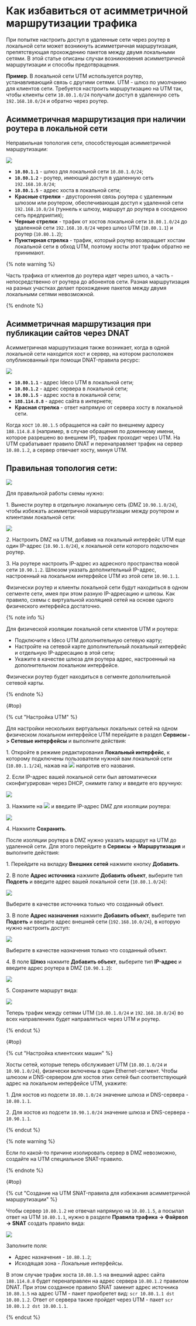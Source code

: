 # Как избавиться от асимметричной маршрутизации трафика

При попытке настроить доступ в удаленные сети через роутер в локальной сети может возникнуть асимметричная маршрутизация, препятствующая прохождению пакетов между двумя локальными сетями. В этой статье описаны случаи возникновения асимметричной маршрутизации и способы предотвращения.

**Пример**. В локальной сети UTM используется роутер, устанавливающий связь с другими сетями. UTM - шлюз по умолчанию для клиентов сети. Требуется настроить маршрутизацию на UTM так, чтобы клиенты сети `10.80.1.0/24` получали доступ в удаленную сеть `192.168.10.0/24` и обратно через роутер.

## Асимметричная маршрутизация при наличии роутера в локальной сети

Неправильная топология сети, способствующая асимметричной маршрутизации:

![](../../../_images/access-to-remote-networks1.png)
 
* **`10.80.1.1`** - шлюз для локальной сети `10.80.1.0/24`;
* **`10.80.1.2`** - роутер, имеющий доступ в удаленную сеть `192.168.10.0/24`;
* **`10.80.1.5`** - адрес хоста в локальной сети;
* **Красные стрелки** - двусторонняя связь роутера с удаленным шлюзом или роутером, обеспечивающая доступ к удаленной сети `192.168.10.0/24` (туннель к шлюзу, маршрут до роутера в соседнюю сеть предприятия);
* **Черные стрелки** - трафик от хостов локальной сети `10.80.1.0/24` до удаленной сети `192.168.10.0/24` через шлюз UTM (`10.80.1.1`) и роутер (`10.80.1.2`);
* **Пунктирная стрелка** - трафик, который роутер возвращает хостам локальной сети в обход UTM, поэтому хосты этот трафик обратно не принимают.

{% note warning %}

Часть трафика от клиентов до роутера идет через шлюз, а часть - непосредственно от роутера до абонентов сети. Разная маршрутизация на разных участках делает прохождение пакетов между двумя локальными сетями невозможной.

{% endnote %}

## Асимметричная маршрутизация при публикации сайтов через DNAT

Асимметричная маршрутизация также возникает, когда в одной локальной сети находится хост и сервер, на котором расположен опубликованный при помощи DNAT-правила ресурс:

![](../../../_images/nets-var11.png)

* **`10.80.1.1`** - адрес Ideco UTM в локальной сети;
* **`10.80.1.2`** - адрес сервера в локальной сети;
* **`10.80.1.5`** - адрес хоста в локальной сети;
* **`188.114.8.8`** - адрес сайта в интернете;
* **Красная стрелка** - ответ напрямую от сервера хосту в локальной сети.

Когда хост `10.80.1.5` обращается на сайт по внешнему адресу `188.114.8.8` (например, в случае обращения по доменному имени, которое разрешено во внешнем IP), трафик проходит через UTM. На UTM срабатывает правило DNAT и перенаправляет трафик на сервер `10.80.1.2`, а сервер отвечает хосту, минуя UTM.

## Правильная топология сети:

![](../../../_images/nets-var1.png)

Для правильной работы схемы нужно: 

1\. Вынести роутер в отдельную локальную сеть (DMZ `10.90.1.0/24`), чтобы избежать асимметричной маршрутизации между роутером и клиентами локальной сети:

![](../../../_images/access-to-remote-networks4.png)

2\. Настроить DMZ на UTM, добавив на локальный интерфейс UTM еще один IP-адрес (`10.90.1.0/24`), к локальной сети которого подключен роутер. 

3\. На роутере настроить IP-адрес из адресного пространства новой сети `10.90.1.2`. Шлюзом указать дополнительный IP-адрес, настроенный на локальном интерфейсе UTM из этой сети `10.90.1.1`.

Физически роутер и клиенты локальной сети будут находиться в одном сегменте сети, имея при этом разную IP-адресацию и шлюзы. Как правило, схемы с виртуальной изоляцией сетей на основе одного физического интерфейса достаточно.

{% note info %}

Для физической изоляции локальной сети клиентов UTM и роутера: 

* Подключите к Ideco UTM дополнительную сетевую карту;
* Настройте на сетевой карте дополнительный локальный интерфейс и отдельную IP-адресацию в этой сети;
* Укажите в качестве шлюза для роутера адрес, настроенный на дополнительном локальном интерфейсе.

Физически роутер будет находиться в сегменте дополнительной сетевой карты.

{% endnote %}

{#top}

{% cut "Настройка UTM" %}

Для настройки нескольких виртуальных локальных сетей на одном физическом локальном интерфейсе UTM перейдите в раздел **Сервисы -> Сетевые интерфейсы** и выполните действия:

1\. Откройте в режиме редактирования **Локальный интерфейс**, к которому подключены пользователи нужной вам локальной сети (`10.80.1.1/24`), нажав на ![](../../../_images/icon-edit.png) напротив его названия.

2\. Если IP-адрес вашей локальной сети был автоматически сконфигурирован через DHCP, снимите галку и введите его вручную:

![](../../../_images/nets-var3.png)

3\. Нажмите на ![](../../../_images/nets-var4.png) и введите IP-адрес DMZ для изоляции роутера:

![](../../../_images/nets-var5.png)

4\. Нажмите **Сохранить**.

После изоляции роутера в DMZ нужно указать маршрут на UTM до удаленной сети. Для этого перейдите в **Сервисы -> Маршрутизация** и выполните действия:

1\. Перейдите на вкладку **Внешних сетей** нажмите кнопку **Добавить**.

2\. В поле **Адрес источника** нажмите **Добавить объект**, выберите тип **Подсеть** и введите адрес вашей локальной сети (`10.80.1.0/24`):

![](../../../_images/nets-var6.png)

Выберите в качестве источника только что созданный объект.

3\. В поле **Адрес назначения** нажмите **Добавить объект**, выберите тип **Подсеть** и введите адрес внешней сети (`192.168.10.0/24`), в которую нужно настроить доступ:

![](../../../_images/nets-var7.png)

Выберите в качестве назначения только что созданный объект.

4\. В поле **Шлюз** нажмите **Добавить объект**, выберите тип **IP-адрес** и введите адрес роутера в DMZ (`10.90.1.2`):

![](../../../_images/nets-var8.png)

5\. Сохраните маршрут вида:

![](../../../_images/nets-var9.png)

Теперь трафик между сетями UTM (`10.80.1.0/24` и `192.168.10.0/24`) во всех направлениях будет направляться через UTM и роутер.

{% endcut %}

{#top}

{% cut "Настройка клиентских машин" %}

Хосты сетей, которые теперь обслуживает UTM (`10.80.1.0/24` и `10.90.1.0/24`), физически включены в один Ethernet-сегмент. Чтобы шлюзом и DNS-сервером для хостов этих сетей был соответствующий адрес на локальном интерфейсе UTM, укажите:

1\. Для хостов из подсети `10.80.1.0/24` значение шлюза и DNS-сервера - `10.80.1.1`.

2\. Для хостов из подсети `10.90.1.0/24` значение шлюза и DNS-сервера - `10.90.1.1`.

{% endcut %}

{% note warning %}

Если по какой-то причине изолировать сервер в DMZ невозможно, создайте на UTM специальное SNAT-правило.

{% endnote %}

{#top}

{% cut "Создание на UTM SNAT-правила для избежания асимметричной маршрутизации" %}

Чтобы сервер `10.80.1.2` не отвечал напрямую на `10.80.1.5`, а посылал ответ на UTM `10.80.1.1`, нужно в разделе **Правила трафика -> Файрвол -> SNAT** создать правило вида:

![](../../../_images/nets-var10.png)

Заполните поля:

* Адрес назначения - `10.80.1.2`;
* Исходящая зона - Локальные интерфейсы.
  
В этом случае трафик хоста `10.80.1.5` на внешний адрес сайта `188.114.8.8` будет перенаправлен на адрес сервера `10.80.1.2` правилом DNAT. При этом созданное правило SNAT заменит адрес источника `10.80.1.5` на адрес UTM - пакет приобретет вид: `scr 10.80.1.1 dst 10.80.1.2`. Ответ от сервера также пройдет через UTM - пакет `scr 10.80.1.2 dst 10.80.1.1`.

{% endcut %}

